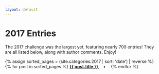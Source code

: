 ```yaml
---
layout: default
---
```


# 2017 Entries

The 2017 challenge was the largest yet, featuring nearly 700 entries! They are all listed below, along with author comments. Enjoy!

<p>
{% assign sorted_pages = (site.categories.2017 | sort: 'date') | reverse %}
  {% for post in sorted_pages %}
      <strong><a href="{{ post.url }}">
        {{ post.title }}
      </a>&emsp;•&emsp;</strong>
  {% endfor %}
</p>